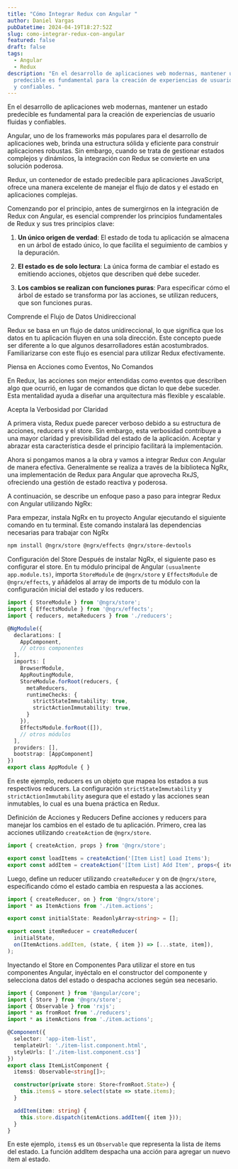 ```yaml
---
title: "Cómo Integrar Redux con Angular "
author: Daniel Vargas
pubDatetime: 2024-04-19T18:27:52Z
slug: como-integrar-redux-con-angular
featured: false
draft: false
tags:
  - Angular
  - Redux
description: "En el desarrollo de aplicaciones web modernas, mantener un estado
  predecible es fundamental para la creación de experiencias de usuario fluidas
  y confiables. "
---
```

En el desarrollo de aplicaciones web modernas, mantener un estado predecible es fundamental para la creación de experiencias de usuario fluidas y confiables.

Angular, uno de los frameworks más populares para el desarrollo de aplicaciones web, brinda una estructura sólida y eficiente para construir aplicaciones robustas. Sin embargo, cuando se trata de gestionar estados complejos y dinámicos, la integración con Redux se convierte en una solución poderosa.

Redux, un contenedor de estado predecible para aplicaciones JavaScript, ofrece una manera excelente de manejar el flujo de datos y el estado en aplicaciones complejas.

Comenzando por el principio, antes de sumergirnos en la integración de Redux con Angular, es esencial comprender los principios fundamentales de Redux y sus tres principios clave:

1.  **Un único origen de verdad**: El estado de toda tu aplicación se almacena en un árbol de estado único, lo que facilita el seguimiento de cambios y la depuración.
    
2.  **El estado es de solo lectura**: La única forma de cambiar el estado es emitiendo acciones, objetos que describen qué debe suceder.
    
3.  **Los cambios se realizan con funciones puras**: Para especificar cómo el árbol de estado se transforma por las acciones, se utilizan reducers, que son funciones puras.
    

Comprende el Flujo de Datos Unidireccional

Redux se basa en un flujo de datos unidireccional, lo que significa que los datos en tu aplicación fluyen en una sola dirección. Este concepto puede ser diferente a lo que algunos desarrolladores están acostumbrados. Familiarizarse con este flujo es esencial para utilizar Redux efectivamente.

Piensa en Acciones como Eventos, No Comandos

En Redux, las acciones son mejor entendidas como eventos que describen algo que ocurrió, en lugar de comandos que dictan lo que debe suceder. Esta mentalidad ayuda a diseñar una arquitectura más flexible y escalable.

Acepta la Verbosidad por Claridad

A primera vista, Redux puede parecer verboso debido a su estructura de acciones, reducers y el store. Sin embargo, esta verbosidad contribuye a una mayor claridad y previsibilidad del estado de la aplicación. Aceptar y abrazar esta característica desde el principio facilitará la implementación.

Ahora si pongamos manos a la obra y vamos a integrar Redux con Angular de manera efectiva. Generalmente se realiza a través de la biblioteca NgRx, una implementación de Redux para Angular que aprovecha RxJS, ofreciendo una gestión de estado reactiva y poderosa.

A continuación, se describe un enfoque paso a paso para integrar Redux con Angular utilizando NgRx:

Para empezar, instala NgRx en tu proyecto Angular ejecutando el siguiente comando en tu terminal. Este comando instalará las dependencias necesarias para trabajar con NgRx

```bash
npm install @ngrx/store @ngrx/effects @ngrx/store-devtools
```

Configuración del Store
Después de instalar NgRx, el siguiente paso es configurar el store. En tu módulo principal de Angular `(usualmente app.module.ts)`, importa `StoreModule` de `@ngrx/store` y `EffectsModule` de `@ngrx/effects`, y añádelos al array de imports de tu módulo con la configuración inicial del estado y los reducers.

```typescript
import { StoreModule } from '@ngrx/store';
import { EffectsModule } from '@ngrx/effects';
import { reducers, metaReducers } from './reducers';

@NgModule({
  declarations: [
    AppComponent,
    // otros componentes
  ],
  imports: [
    BrowserModule,
    AppRoutingModule,
    StoreModule.forRoot(reducers, {
      metaReducers,
      runtimeChecks: {
        strictStateImmutability: true,
        strictActionImmutability: true,
      }
    }),
    EffectsModule.forRoot([]),
    // otros módulos
  ],
  providers: [],
  bootstrap: [AppComponent]
})
export class AppModule { }
```
En este ejemplo, reducers es un objeto que mapea los estados a sus respectivos reducers. La configuración `strictStateImmutability` y `strictActionImmutability` asegura que el estado y las acciones sean inmutables, lo cual es una buena práctica en Redux.

Definición de Acciones y Reducers
Define acciones y reducers para manejar los cambios en el estado de tu aplicación. Primero, crea las acciones utilizando `createAction` de `@ngrx/store`.

```typescript
import { createAction, props } from '@ngrx/store';

export const loadItems = createAction('[Item List] Load Items');
export const addItem = createAction('[Item List] Add Item', props<{ item: string }>());
```

Luego, define un reducer utilizando `createReducer` y on de `@ngrx/store`, especificando cómo el estado cambia en respuesta a las acciones.

```typescript
import { createReducer, on } from '@ngrx/store';
import * as ItemActions from './item.actions';

export const initialState: ReadonlyArray<string> = [];

export const itemReducer = createReducer(
  initialState,
  on(ItemActions.addItem, (state, { item }) => [...state, item]),
);

```

Inyectando el Store en Componentes
Para utilizar el store en tus componentes Angular, inyéctalo en el constructor del componente y selecciona datos del estado o despacha acciones según sea necesario.

```typescript
import { Component } from '@angular/core';
import { Store } from '@ngrx/store';
import { Observable } from 'rxjs';
import * as fromRoot from './reducers';
import * as itemActions from './item.actions';

@Component({
  selector: 'app-item-list',
  templateUrl: './item-list.component.html',
  styleUrls: ['./item-list.component.css']
})
export class ItemListComponent {
  items$: Observable<string[]>;

  constructor(private store: Store<fromRoot.State>) {
    this.items$ = store.select(state => state.items);
  }

  addItem(item: string) {
    this.store.dispatch(itemActions.addItem({ item }));
  }
}
```

En este ejemplo, `items$` es un `Observable` que representa la lista de ítems del estado. La función addItem despacha una acción para agregar un nuevo ítem al estado.
